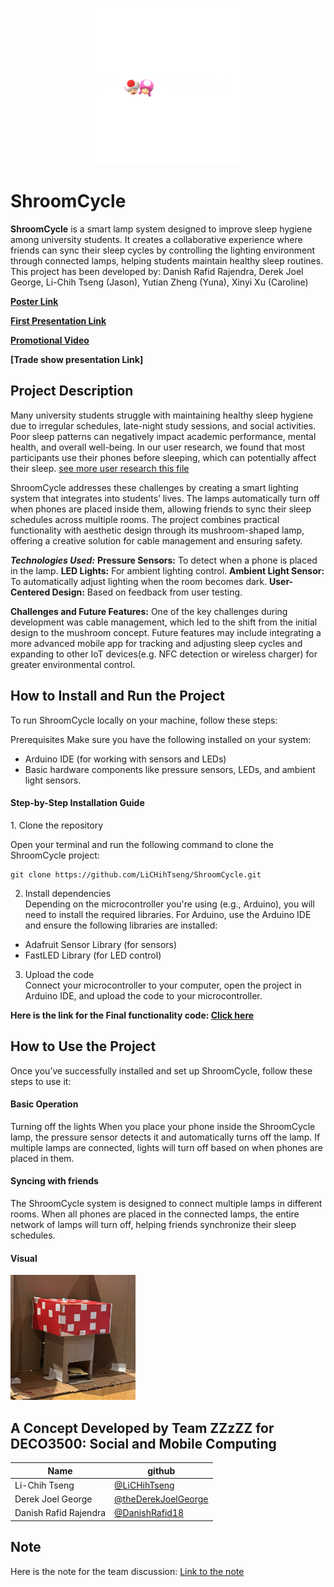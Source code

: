<p align="center">
 <img src="https://github.com/LiCHihTseng/ShroomCycle/blob/main/source/logo.gif" alt="ShroomCycle Logo" height="250" >
</p>

# ShroomCycle
**ShroomCycle** is a smart lamp system designed to improve sleep hygiene among university students. It creates a collaborative experience where friends can sync their sleep cycles by controlling the lighting environment through connected lamps, helping students maintain healthy sleep routines. This project has been developed by: Danish Rafid Rajendra, Derek Joel George, Li-Chih Tseng (Jason), Yutian Zheng (Yuna), Xinyi Xu (Caroline) 

**[Poster Link](https://github.com/LiCHihTseng/ShroomCycle/blob/main/POSTER.pdf)**

**[First Presentation Link](https://github.com/LiCHihTseng/ShroomCycle/blob/main/Presentation.pdf)**

**[Promotional Video](https://www.dropbox.com/scl/fi/psb5eel48ddmr2vkx6exu/Final.mp4?rlkey=1d96wtdk5a6niu6c8wer76ard&st=v0fzcaty&dl=0)**

**[Trade show presentation Link]**

## Project Description
Many university students struggle with maintaining healthy sleep hygiene due to irregular schedules, late-night study sessions, and social activities. Poor sleep patterns can negatively impact academic performance, mental health, and overall well-being. In our user research, we found that most participants use their phones before sleeping, which can potentially affect their sleep. [see more user research this file](https://github.com/LiCHihTseng/ShroomCycle/tree/main/User%20Research%20-%20Diary%20Study)

ShroomCycle addresses these challenges by creating a smart lighting system that integrates into students’ lives. The lamps automatically turn off when phones are placed inside them, allowing friends to sync their sleep schedules across multiple rooms. The project combines practical functionality with aesthetic design through its mushroom-shaped lamp, offering a creative solution for cable management and ensuring safety.

***Technologies Used:***
**Pressure Sensors:** To detect when a phone is placed in the lamp.
**LED Lights:** For ambient lighting control.
**Ambient Light Sensor:** To automatically adjust lighting when the room becomes dark.
**User-Centered Design:** Based on feedback from user testing.


**Challenges and Future Features:**
One of the key challenges during development was cable management, which led to the shift from the initial design to the mushroom concept.
Future features may include integrating a more advanced mobile app for tracking and adjusting sleep cycles and expanding to other IoT devices(e.g. NFC detection or wireless charger) for greater environmental control.

## How to Install and Run the Project
To run ShroomCycle locally on your machine, follow these steps:

Prerequisites
Make sure you have the following installed on your system:

- Arduino IDE (for working with sensors and LEDs)
- Basic hardware components like pressure sensors, LEDs, and ambient light sensors.

<h4>Step-by-Step Installation Guide</h4>
1. Clone the repository<br>

Open your terminal and run the following command to clone the ShroomCycle project:

```
git clone https://github.com/LiCHihTseng/ShroomCycle.git
```
2. Install dependencies<br>
Depending on the microcontroller you're using (e.g., Arduino), you will need to install the required libraries. For Arduino, use the Arduino IDE and ensure the following libraries are installed:
- Adafruit Sensor Library (for sensors)
- FastLED Library (for LED control)

3. Upload the code<br>
Connect your microcontroller to your computer, open the project in Arduino IDE, and upload the code to your microcontroller.

**Here is the link for the Final functionality code: [Click here](https://github.com/LiCHihTseng/ShroomCycle/blob/main/Final_Prototype.ino)**


## How to Use the Project
Once you’ve successfully installed and set up ShroomCycle, follow these steps to use it:

<h4>Basic Operation</h4>
Turning off the lights
When you place your phone inside the ShroomCycle lamp, the pressure sensor detects it and automatically turns off the lamp. If multiple lamps are connected, lights will turn off based on when phones are placed in them.

<h4>Syncing with friends</h4>
The ShroomCycle system is designed to connect multiple lamps in different rooms. When all phones are placed in the connected lamps, the entire network of lamps will turn off, helping friends synchronize their sleep schedules.

<h4>Visual</h4>

<img src="https://github.com/LiCHihTseng/ShroomCycle/blob/main/source/ShroomCycle.png" alt="Initial Prototype" style="height: 200px">

## A Concept Developed by Team ZZzZZ for DECO3500: Social and Mobile Computing

| Name  | github |
| ------------- | ------------- |
| Li-Chih Tseng  | [@LiCHihTseng](https://github.com/LiCHihTseng)  |
| Derek Joel George  | [@theDerekJoelGeorge](https://github.com/theDerekJoelGeorge)   |
| Danish Rafid Rajendra | [@DanishRafid18](https://github.com/DanishRafid18) |

## Note
Here is the note for the team discussion:
[Link to the note](https://web.goodnotes.com/s/fYJEnX1yz7JSfvdPmL7m31#page-)
